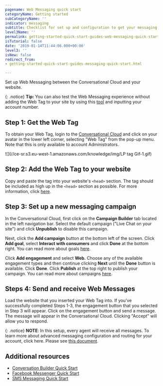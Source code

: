```yaml
---
pagename: Web Messaging quick start
categoryName: Getting started
subCategoryName: ''
indicator: messaging
subtitle: Checklist for set up and configuration to get your messaging program running
level3Name: ''
permalink: getting-started-quick-start-guides-web-messaging-quick-start.html
isTutorial: false
date: '2019-01-14T11:44:06.000+00:00'
level3: ''
isNew: false
redirect_from:
- getting-started-quick-start-guides-messaging-quick-start.html

---
```

Set up Web Messaging between the Conversational Cloud and your website.

{: .notice}
**Tip:** You can also test the Web Messaging experience without adding the Web Tag to your site by using this [tool](https://developers.liveperson.com/web-messaging/emulator.html) and inputting your account number.

## Step 1: Get the Web Tag

To obtain your Web Tag, login to the [Conversational Cloud](https://authentication.liveperson.net/) and click on your avatar in the lower left corner, selecting "Web Tag" from the pop-up menu. Note that this is only available to account Administrators.

![](//ce-sr.s3.eu-west-1.amazonaws.com/knowledge/img/LP tag Gif-1.gif)

## Step 2: Add the Web Tag to your website

Copy and paste the tag into your website's `<head>` section. The tag should be included as high up in the `<head>` section as possible. For more information, click [here](https://knowledge.liveperson.com/getting-started-add-the-liveperson-tag-to-your-website.html).

## Step 3: Set up a new messaging campaign

In the Conversational Cloud, first click on the **Campaign Builder** tab located in the left navigation bar. Select the default campaign ("Live Chat on your site") and click **Unpublish** to disable this campaign.

Next, click the **Add campaign** button at the bottom left of the screen. Click **Add goal**, select **Interact with consumers** and click **Done** at the bottom right. You can read more about goals [here](https://knowledge.liveperson.com/contact-center-management-campaigns-campaign-goals.html).

Click **Add engagement** and select **Web.** Choose any of the available engagement types and then continue clicking **Next** until the **Done** button is available. Click **Done**. Click **Publish** at the top right to publish your campaign. You can read more about campaigns [here](https://knowledge.liveperson.com/contact-center-management-campaigns-campaigns-overview.html).

## Steps 4: Send and receive Web Messages

Load the website that you inserted your Web Tag into. If you’ve successfully completed Steps 1-3, the engagement button that you selected in Step 3 will appear. Click on the engagement button and send a message. The message will appear in the Conversational Cloud. Clicking "Accept" will allow you to respond.

{: .notice}
**NOTE**: In this setup, every agent will receive all messages. To learn more about advanced messaging configuration and routing for your account, click here. Please see [this document](https://knowledge.liveperson.com/getting-started-getting-started-with-messaging.html).

## Additional resources

* [Conversation Builder Quick Start](https://knowledge.liveperson.com/getting-started-quick-start-guides-bots-quick-start.html)
* [Facebook Messenger Quick Start](https://knowledge.liveperson.com/getting-started-quick-start-guides-facebook-messenger-quick-start.html)
* [SMS Messaging Quick Start](https://knowledge.liveperson.com/getting-started-quick-start-guides-twilio-sms-quick-start.html)
